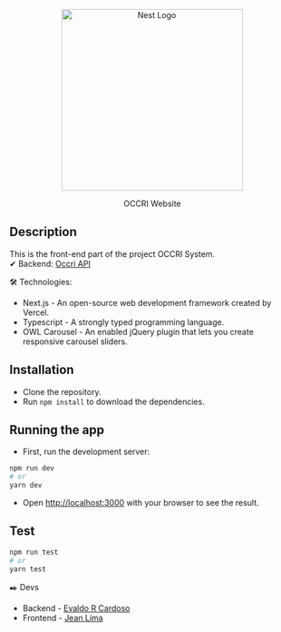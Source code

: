 <p align="center">
  <a href="https://nextjs.org/" target="blank"><img src="https://www.rlogical.com/wp-content/uploads/2021/08/Rlogical-Blog-Images-thumbnail.png" width="320" alt="Nest Logo" /></a>
</p>

[circleci-image]: https://img.shields.io/circleci/build/github/nestjs/nest/master?token=abc123def456
[circleci-url]: https://circleci.com/gh/nestjs/nest

  <p align="center">OCCRI Website</p>
  
## Description

This is the front-end part of the project OCCRI System.    
✔ Backend: [Occri API](https://github.com/evaldorcardoso/api-occri)

🛠️ Technologies:
- Next.js - An open-source web development framework created by Vercel.
- Typescript - A strongly typed programming language.
- OWL Carousel - An enabled jQuery plugin that lets you create responsive carousel sliders.

## Installation
- Clone the repository.
- Run `npm install` to download the dependencies.

## Running the app
- First, run the development server:
```bash
npm run dev
# or
yarn dev
```
- Open [http://localhost:3000](http://localhost:3000) with your browser to see the result.

## Test
```bash
npm run test
# or
yarn test
```

✒️ Devs
- Backend - [Evaldo R Cardoso](https://evaldorc.com.br/)
- Frontend - [Jean Lima](http://jean.dev.com.br/)

